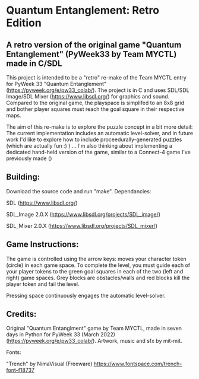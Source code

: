 # Quantum Entanglement: Retro Edition
## A retro version of the original game "Quantum Entanglement" (PyWeek33 by Team MYCTL) made in C/SDL

This project is intended to be a "retro" re-make of the Team MYCTL entry for PyWeek 33 "Quantum Entanglement" (https://pyweek.org/e/pw33_colab/). The project is in C and uses SDL/SDL Image/SDL Mixer (https://www.libsdl.org/) for graphics and sound. Compared to the original game, the playspace is simplifed to an 8x8 grid and bother player squares must reach the goal square in their respective maps.

The aim of this re-make is to explore the puzzle concept in a bit more detail: The current implementation includes an automatic level-solver, and in future work I'd like to explore how to include proceedurally-generated puzzles (which are actually fun :) ) ... I'm also thinking about implementing a dedicated hand-held version of the game, similar to a Connect-4 game I've previously made ()

## Building:
Download the source code and run "make". Dependancies:

SDL (https://www.libsdl.org/)

SDL_Image 2.0.X (https://www.libsdl.org/projects/SDL_image/)

SDL_Mixer 2.0.X (https://www.libsdl.org/projects/SDL_mixer/)

## Game Instructions:
The game is controlled using the arrow keys: moves your character token (circle) in each game space. To complete the level, you must guide each of your player tokens to the green goal squares in each of the two (left and right) game spaces. Grey blocks are obstacles/walls and red blocks kill the player token and fail the level.

Pressing space continuously engages the automatic level-solver.

## Credits:
Original "Quantum Entanglment" game by Team MYCTL, made in seven days in Python for PyWeek 33 (March 2022) (https://pyweek.org/e/pw33_colab/). Artwork, music and sfx by mit-mit.

Fonts:

"Trench" by NimaVisual (Freeware)
https://www.fontspace.com/trench-font-f18737
